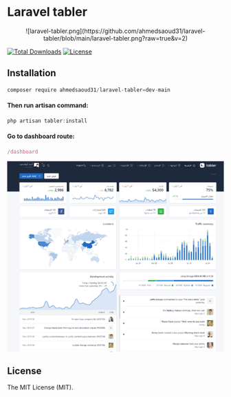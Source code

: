 # Laravel tabler

<p align="center">
![laravel-tabler.png](https://github.com/ahmedsaoud31/laravel-tabler/blob/main/laravel-tabler.png?raw=true&v=2)

[![Total Downloads](https://img.shields.io/packagist/dt/ahmedsaoud31/laravel-tabler)](https://packagist.org/packages/ahmedsaoud31/laravel-tabler)
[![License](https://img.shields.io/packagist/l/ahmedsaoud31/laravel-tabler)](https://en.wikipedia.org/wiki/MIT_License)

</p>

## Installation

```jsx
composer require ahmedsaoud31/laravel-tabler=dev-main
```
#### Then run artisan command:

```jsx
php artisan tabler:install
```

#### Go to dashboard route:
```jsx
/dashboard
```
![arabic-001.jpg](https://github.com/ahmedsaoud31/laravel-tabler/blob/main/screenshots/arabic-001.png?raw=true&v=2)

## License

The MIT License (MIT).
